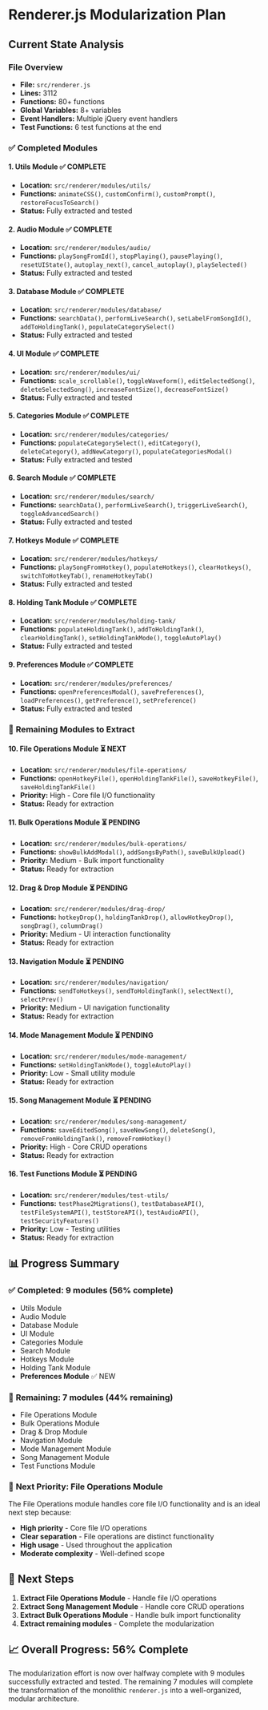# Renderer.js Modularization Plan

## Current State Analysis

### File Overview
- **File:** `src/renderer.js`
- **Lines:** 3112
- **Functions:** 80+ functions
- **Global Variables:** 8+ variables
- **Event Handlers:** Multiple jQuery event handlers
- **Test Functions:** 6 test functions at the end

### ✅ **Completed Modules**

#### 1. **Utils Module** ✅ COMPLETE
- **Location:** `src/renderer/modules/utils/`
- **Functions:** `animateCSS()`, `customConfirm()`, `customPrompt()`, `restoreFocusToSearch()`
- **Status:** Fully extracted and tested

#### 2. **Audio Module** ✅ COMPLETE
- **Location:** `src/renderer/modules/audio/`
- **Functions:** `playSongFromId()`, `stopPlaying()`, `pausePlaying()`, `resetUIState()`, `autoplay_next()`, `cancel_autoplay()`, `playSelected()`
- **Status:** Fully extracted and tested

#### 3. **Database Module** ✅ COMPLETE
- **Location:** `src/renderer/modules/database/`
- **Functions:** `searchData()`, `performLiveSearch()`, `setLabelFromSongId()`, `addToHoldingTank()`, `populateCategorySelect()`
- **Status:** Fully extracted and tested

#### 4. **UI Module** ✅ COMPLETE
- **Location:** `src/renderer/modules/ui/`
- **Functions:** `scale_scrollable()`, `toggleWaveform()`, `editSelectedSong()`, `deleteSelectedSong()`, `increaseFontSize()`, `decreaseFontSize()`
- **Status:** Fully extracted and tested

#### 5. **Categories Module** ✅ COMPLETE
- **Location:** `src/renderer/modules/categories/`
- **Functions:** `populateCategorySelect()`, `editCategory()`, `deleteCategory()`, `addNewCategory()`, `populateCategoriesModal()`
- **Status:** Fully extracted and tested

#### 6. **Search Module** ✅ COMPLETE
- **Location:** `src/renderer/modules/search/`
- **Functions:** `searchData()`, `performLiveSearch()`, `triggerLiveSearch()`, `toggleAdvancedSearch()`
- **Status:** Fully extracted and tested

#### 7. **Hotkeys Module** ✅ COMPLETE
- **Location:** `src/renderer/modules/hotkeys/`
- **Functions:** `playSongFromHotkey()`, `populateHotkeys()`, `clearHotkeys()`, `switchToHotkeyTab()`, `renameHotkeyTab()`
- **Status:** Fully extracted and tested

#### 8. **Holding Tank Module** ✅ COMPLETE
- **Location:** `src/renderer/modules/holding-tank/`
- **Functions:** `populateHoldingTank()`, `addToHoldingTank()`, `clearHoldingTank()`, `setHoldingTankMode()`, `toggleAutoPlay()`
- **Status:** Fully extracted and tested

#### 9. **Preferences Module** ✅ COMPLETE
- **Location:** `src/renderer/modules/preferences/`
- **Functions:** `openPreferencesModal()`, `savePreferences()`, `loadPreferences()`, `getPreference()`, `setPreference()`
- **Status:** Fully extracted and tested

### 🔄 **Remaining Modules to Extract**

#### 10. **File Operations Module** ⏳ NEXT
- **Location:** `src/renderer/modules/file-operations/`
- **Functions:** `openHotkeyFile()`, `openHoldingTankFile()`, `saveHotkeyFile()`, `saveHoldingTankFile()`
- **Priority:** High - Core file I/O functionality
- **Status:** Ready for extraction

#### 11. **Bulk Operations Module** ⏳ PENDING
- **Location:** `src/renderer/modules/bulk-operations/`
- **Functions:** `showBulkAddModal()`, `addSongsByPath()`, `saveBulkUpload()`
- **Priority:** Medium - Bulk import functionality
- **Status:** Ready for extraction

#### 12. **Drag & Drop Module** ⏳ PENDING
- **Location:** `src/renderer/modules/drag-drop/`
- **Functions:** `hotkeyDrop()`, `holdingTankDrop()`, `allowHotkeyDrop()`, `songDrag()`, `columnDrag()`
- **Priority:** Medium - UI interaction functionality
- **Status:** Ready for extraction

#### 13. **Navigation Module** ⏳ PENDING
- **Location:** `src/renderer/modules/navigation/`
- **Functions:** `sendToHotkeys()`, `sendToHoldingTank()`, `selectNext()`, `selectPrev()`
- **Priority:** Medium - UI navigation functionality
- **Status:** Ready for extraction

#### 14. **Mode Management Module** ⏳ PENDING
- **Location:** `src/renderer/modules/mode-management/`
- **Functions:** `setHoldingTankMode()`, `toggleAutoPlay()`
- **Priority:** Low - Small utility module
- **Status:** Ready for extraction

#### 15. **Song Management Module** ⏳ PENDING
- **Location:** `src/renderer/modules/song-management/`
- **Functions:** `saveEditedSong()`, `saveNewSong()`, `deleteSong()`, `removeFromHoldingTank()`, `removeFromHotkey()`
- **Priority:** High - Core CRUD operations
- **Status:** Ready for extraction

#### 16. **Test Functions Module** ⏳ PENDING
- **Location:** `src/renderer/modules/test-utils/`
- **Functions:** `testPhase2Migrations()`, `testDatabaseAPI()`, `testFileSystemAPI()`, `testStoreAPI()`, `testAudioAPI()`, `testSecurityFeatures()`
- **Priority:** Low - Testing utilities
- **Status:** Ready for extraction

## 📊 **Progress Summary**

### ✅ **Completed:** 9 modules (56% complete)
- Utils Module
- Audio Module  
- Database Module
- UI Module
- Categories Module
- Search Module
- Hotkeys Module
- Holding Tank Module
- **Preferences Module** ✅ NEW

### 🔄 **Remaining:** 7 modules (44% remaining)
- File Operations Module
- Bulk Operations Module
- Drag & Drop Module
- Navigation Module
- Mode Management Module
- Song Management Module
- Test Functions Module

### 🎯 **Next Priority: File Operations Module**
The File Operations module handles core file I/O functionality and is an ideal next step because:
- **High priority** - Core file I/O operations
- **Clear separation** - File operations are distinct functionality
- **High usage** - Used throughout the application
- **Moderate complexity** - Well-defined scope

## 🚀 **Next Steps**

1. **Extract File Operations Module** - Handle file I/O operations
2. **Extract Song Management Module** - Handle core CRUD operations
3. **Extract Bulk Operations Module** - Handle bulk import functionality
4. **Extract remaining modules** - Complete the modularization

## 📈 **Overall Progress: 56% Complete**

The modularization effort is now over halfway complete with 9 modules successfully extracted and tested. The remaining 7 modules will complete the transformation of the monolithic `renderer.js` into a well-organized, modular architecture. 